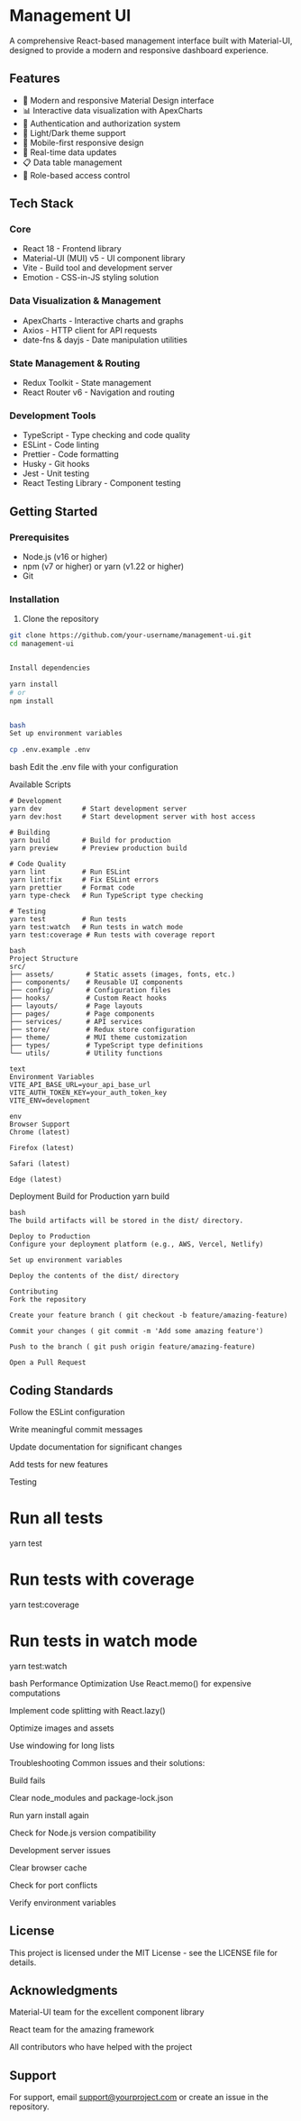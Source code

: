 # Management UI

A comprehensive React-based management interface built with Material-UI, designed to provide a modern and responsive dashboard experience.

## Features

- 🎨 Modern and responsive Material Design interface
- 📊 Interactive data visualization with ApexCharts
- 🔐 Authentication and authorization system
- 🌙 Light/Dark theme support
- 📱 Mobile-first responsive design
- 🔄 Real-time data updates
- 📋 Data table management
- 🎯 Role-based access control

## Tech Stack

### Core
- React 18 - Frontend library
- Material-UI (MUI) v5 - UI component library
- Vite - Build tool and development server
- Emotion - CSS-in-JS styling solution

### Data Visualization & Management
- ApexCharts - Interactive charts and graphs
- Axios - HTTP client for API requests
- date-fns & dayjs - Date manipulation utilities

### State Management & Routing
- Redux Toolkit - State management
- React Router v6 - Navigation and routing

### Development Tools
- TypeScript - Type checking and code quality
- ESLint - Code linting
- Prettier - Code formatting
- Husky - Git hooks
- Jest - Unit testing
- React Testing Library - Component testing

## Getting Started

### Prerequisites

- Node.js (v16 or higher)
- npm (v7 or higher) or yarn (v1.22 or higher)
- Git

### Installation

1. Clone the repository
```bash
git clone https://github.com/your-username/management-ui.git
cd management-ui


Install dependencies

yarn install
# or
npm install


bash
Set up environment variables

cp .env.example .env


```

bash
Edit the .env file with your configuration

Available Scripts
```
# Development
yarn dev          # Start development server
yarn dev:host     # Start development server with host access

# Building
yarn build        # Build for production
yarn preview      # Preview production build

# Code Quality
yarn lint         # Run ESLint
yarn lint:fix     # Fix ESLint errors
yarn prettier     # Format code
yarn type-check   # Run TypeScript type checking

# Testing
yarn test         # Run tests
yarn test:watch   # Run tests in watch mode
yarn test:coverage # Run tests with coverage report
```


```
bash
Project Structure
src/
├── assets/        # Static assets (images, fonts, etc.)
├── components/    # Reusable UI components
├── config/        # Configuration files
├── hooks/         # Custom React hooks
├── layouts/       # Page layouts
├── pages/         # Page components
├── services/      # API services
├── store/         # Redux store configuration
├── theme/         # MUI theme customization
├── types/         # TypeScript type definitions
└── utils/         # Utility functions
```
```
text
Environment Variables
VITE_API_BASE_URL=your_api_base_url
VITE_AUTH_TOKEN_KEY=your_auth_token_key
VITE_ENV=development
```


```
env
Browser Support
Chrome (latest)

Firefox (latest)

Safari (latest)

Edge (latest)
```
Deployment
Build for Production
yarn build

```
bash
The build artifacts will be stored in the dist/ directory.

Deploy to Production
Configure your deployment platform (e.g., AWS, Vercel, Netlify)

Set up environment variables

Deploy the contents of the dist/ directory

Contributing
Fork the repository

Create your feature branch ( git checkout -b feature/amazing-feature)

Commit your changes ( git commit -m 'Add some amazing feature')

Push to the branch ( git push origin feature/amazing-feature)

Open a Pull Request
```
## Coding Standards
Follow the ESLint configuration

Write meaningful commit messages

Update documentation for significant changes

Add tests for new features

Testing
# Run all tests
yarn test

# Run tests with coverage
yarn test:coverage

# Run tests in watch mode
yarn test:watch


bash
Performance Optimization
Use React.memo() for expensive computations

Implement code splitting with React.lazy()

Optimize images and assets

Use windowing for long lists

Troubleshooting
Common issues and their solutions:

Build fails

Clear node_modules and package-lock.json

Run yarn install again

Check for Node.js version compatibility

Development server issues

Clear browser cache

Check for port conflicts

Verify environment variables

## License
This project is licensed under the MIT License - see the LICENSE file for details.

## Acknowledgments
Material-UI team for the excellent component library

React team for the amazing framework

All contributors who have helped with the project

## Support
For support, email support@yourproject.com or create an issue in the repository.